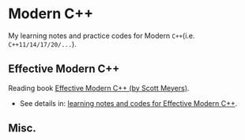 # Modern C++
My learning notes and practice codes for Modern `C++`(i.e. `C++11/14/17/20/...`).      

## Effective Modern C++
Reading book [Effective Modern C++ (by Scott Meyers)](https://www.oreilly.com/library/view/effective-modern-c/9781491908419/).     
- See details in: [learning notes and codes for Effective Modern C++](./effective-modern-cpp/).    

## Misc.

